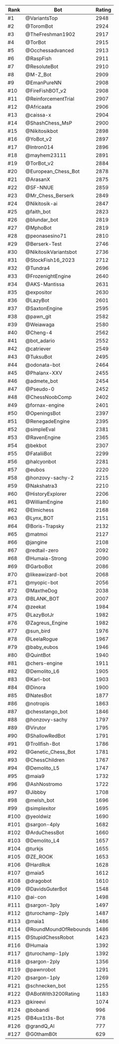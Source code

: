 Rank|Bot|Rating
---|---|---
#1|@VariantsTop|2948
#2|@ToromBot|2924
#3|@TheFreshman1902|2917
#4|@TorBot|2915
#5|@Occhessadvanced|2913
#6|@RaspFish|2911
#7|@ResoluteBot|2910
#8|@M-Z_Bot|2909
#9|@EmanPureNN|2908
#10|@FireFishBOT_v2|2908
#11|@ReinforcementTrial|2907
#12|@Africaata|2906
#13|@caissa-x|2904
#14|@ShashChess_MsP|2900
#15|@Nikitosikbot|2898
#16|@YoBot_v2|2897
#17|@Intron014|2896
#18|@mayhem23111|2891
#19|@TorBot_v2|2884
#20|@European_Chess_Bot|2878
#21|@ArasanX|2875
#22|@SF-NNUE|2859
#23|@Mr_Chess_Berserk|2849
#24|@Nikitosik-ai|2847
#25|@faith_bot|2823
#26|@blundar_bot|2819
#27|@MphoBot|2819
#28|@peonasesino71|2810
#29|@Berserk-Test|2746
#30|@NikitosikVariantsbot|2736
#31|@StockFish16_2023|2712
#32|@Tundra4|2696
#33|@FrozenightEngine|2640
#34|@AKS-Mantissa|2631
#35|@expositor|2630
#36|@LazyBot|2601
#37|@SaxtonEngine|2595
#38|@pawn_git|2582
#39|@Weiawaga|2580
#40|@Cheng-4|2562
#41|@bot_adario|2552
#42|@catriever|2549
#43|@TuksuBot|2495
#44|@odonata-bot|2464
#45|@Phalanx-XXV|2455
#46|@admete_bot|2454
#47|@Pseudo-0|2452
#48|@ChessNoobComp|2402
#49|@fornax-engine|2401
#50|@OpeningsBot|2397
#51|@RenegadeEngine|2395
#52|@simpleEval|2381
#53|@RavenEngine|2365
#54|@bekbot|2307
#55|@FataliiBot|2299
#56|@halcyonbot|2281
#57|@eubos|2220
#58|@honzovy-sachy-2|2215
#59|@Nakshatra3|2210
#60|@HistoryExplorer|2206
#61|@WilliamEngine|2180
#62|@Elmichess|2168
#63|@Lynx_BOT|2151
#64|@Boris-Trapsky|2132
#65|@matmoi|2127
#66|@jangine|2108
#67|@redtail-zero|2092
#68|@Humaia-Strong|2090
#69|@GarboBot|2086
#70|@likeawizard-bot|2068
#71|@myopic-bot|2056
#72|@MaxtheDog|2038
#73|@BLANK_BOT|2007
#74|@zeekat|1984
#75|@LazyBotJr|1982
#76|@Zagreus_Engine|1982
#77|@sun_bird|1976
#78|@LeelaRogue|1967
#79|@baby_eubos|1946
#80|@QuintBot|1940
#81|@chers-engine|1911
#82|@Demolito_L6|1905
#83|@Karl-bot|1903
#84|@Dinora|1900
#85|@NatesBot|1877
#86|@notropis|1863
#87|@chesstango_bot|1846
#88|@honzovy-sachy|1797
#89|@Virutor|1795
#90|@ShallowRedBot|1791
#91|@Trollfish-Bot|1786
#92|@Genetic_Chess_Bot|1781
#93|@ChessChildren|1767
#94|@Demolito_L5|1747
#95|@maia9|1732
#96|@AshNostromo|1722
#97|@Jibbby|1708
#98|@melsh_bot|1696
#99|@simplexitor|1695
#100|@yeoldwiz|1690
#101|@sargon-4ply|1682
#102|@ArduChessBot|1660
#103|@Demolito_L4|1657
#104|@turkjs|1655
#105|@ZE_ROOK|1653
#106|@HardRok|1628
#107|@maia5|1612
#108|@dragobot|1610
#109|@DavidsGuterBot|1548
#110|@ai-con|1498
#111|@sargon-3ply|1497
#112|@turochamp-2ply|1487
#113|@maia1|1486
#114|@RoundMoundOfRebounds|1486
#115|@StupidChessRobot|1423
#116|@Humaia|1392
#117|@turochamp-1ply|1392
#118|@sargon-2ply|1356
#119|@pawnrobot|1291
#120|@sargon-1ply|1269
#121|@schnecken_bot|1255
#122|@ABotWith3200Rating|1183
#123|@kireevi|1074
#124|@bobandi|996
#125|@B4ux1t3s-Bot|778
#126|@grandQ_AI|777
#127|@G0thamB0t|629
